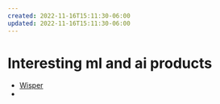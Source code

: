 ```yaml
---
created: 2022-11-16T15:11:30-06:00
updated: 2022-11-16T15:11:30-06:00
---
```

# Interesting ml and ai products
- [Wisper](https://openai.com/blog/whisper/)
- 